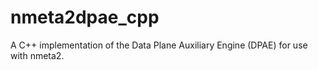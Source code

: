 # nmeta2dpae_cpp
A C++ implementation of the Data Plane Auxiliary Engine (DPAE) for use with nmeta2.

